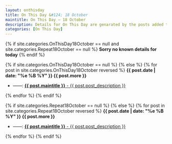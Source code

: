 ```yaml
---
layout: onthisday
title: On This Day &#124; 18 October
maintitle: On This Day — 18 October
description: Details for On This Day are genarated by the posts added to the website so the content is subject to changes/updates over time.
categories: [On This Day]
---
```


{% if site.categories.OnThisDay18October == null and site.categories.Repeat18October == null %}
<strong>Sorry no known details for today</strong>
{% endif %}

{% if site.categories.OnThisDay18October == null %}
{% else %}
{% for post in site.categories.OnThisDay18October reversed %}
<strong>{{ post.date | date: "%e %B %Y" }} {{ post.more }}</strong>
<ul>
<li> ——: <a href="{{ post.url }}"><strong>{{ post.maintitle }}</strong> - {{ post.post_description }}</a></li>
</ul>
{% endfor %}
{% endif %}

{% if site.categories.Repeat18October == null %}
{% else %}
{% for post in site.categories.Repeat18October reversed %}
<strong>{{ post.date | date: "%e %B %Y" }} {{ post.more }}</strong>
<ul>
<li> ——: <a href="{{ post.url }}"><strong>{{ post.maintitle }}</strong> - {{ post.post_description }}</a></li>
</ul>
{% endfor %}
{% endif %}
